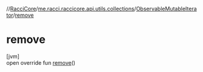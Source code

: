 //[RacciCore](../../../index.md)/[me.racci.raccicore.api.utils.collections](../index.md)/[ObservableMutableIterator](index.md)/[remove](remove.md)

# remove

[jvm]\
open override fun [remove](remove.md)()
